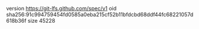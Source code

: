 version https://git-lfs.github.com/spec/v1
oid sha256:91c994759454fd0585a0eba215cf52b11bfdcbd68ddf44fc68221057d618b36f
size 45228
